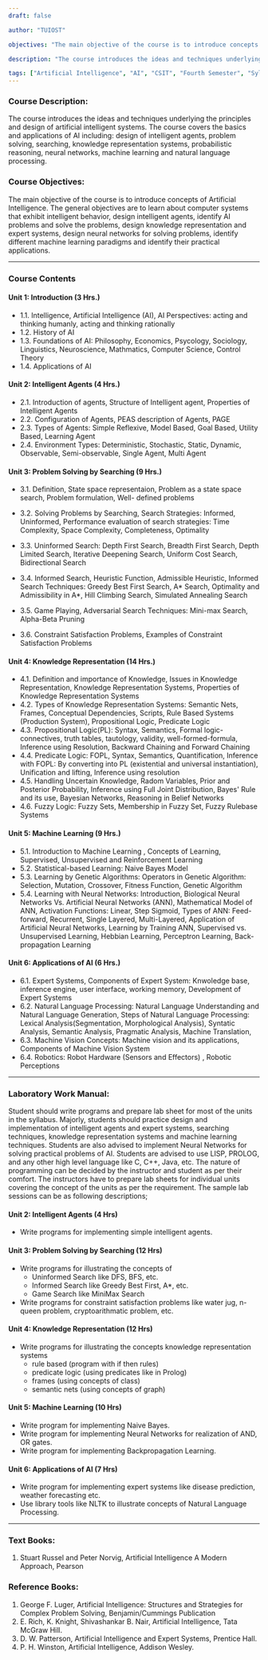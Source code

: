 ```yaml
---
draft: false

author: "TUIOST"

objectives: "The main objective of the course is to introduce concepts of Artificial Intelligence. The general objectives are to learn about computer systems that exhibit intelligent behavior, design intelligent agents, identify AI problems and solve the problems, design knowledge representation and expert systems, design neural networks for solving problems, identify different machine learning paradigms and identify their practical applications."

description: "The course introduces the ideas and techniques underlying the principles and design of artificial intelligent systems. The course covers the basics and applications of AI including: design of intelligent agents, problem solving, searching, knowledge representation systems, probabilistic reasoning, neural networks, machine learning and natural language processing."

tags: ["Artificial Intelligence", "AI", "CSIT", "Fourth Semester", "Syllabus", "TU"]
---
```


### Course Description:

The course introduces the ideas and techniques underlying the principles and design of artificial intelligent systems. The course covers the basics and applications of AI including: design of intelligent agents, problem solving, searching, knowledge representation systems, probabilistic reasoning, neural networks, machine learning and natural language processing.

### Course Objectives:

The main objective of the course is to introduce concepts of Artificial Intelligence. The general objectives are to learn about computer systems that exhibit intelligent behavior, design intelligent agents, identify AI problems and solve the problems, design knowledge representation and expert systems, design neural networks for solving problems, identify different machine learning paradigms and identify their practical applications.

<hr>

### Course Contents

#### Unit 1: Introduction (3 Hrs.)

- 1.1. Intelligence, Artificial Intelligence (AI), AI Perspectives: acting and thinking humanly, acting and thinking rationally
- 1.2. History of AI
- 1.3. Foundations of AI: Philosophy, Economics, Psycology, Sociology, Linguistics, Neuroscience, Mathmatics, Computer Science, Control Theory
- 1.4. Applications of AI

#### Unit 2: Intelligent Agents (4 Hrs.)

- 2.1. Introduction of agents, Structure of Intelligent agent, Properties of Intelligent Agents
- 2.2. Configuration of Agents, PEAS description of Agents, PAGE
- 2.3. Types of Agents: Simple Reflexive, Model Based, Goal Based, Utility Based, Learning Agent
- 2.4. Environment Types: Deterministic, Stochastic, Static, Dynamic, Observable, Semi-observable, Single Agent, Multi Agent

#### Unit 3: Problem Solving by Searching (9 Hrs.)

- 3.1. Definition, State space representaion, Problem as a state space search, Problem formulation, Well- defined problems

- 3.2. Solving Problems by Searching, Search Strategies: Informed, Uninformed, Performance evaluation of search strategies: Time Complexity, Space Complexity, Completeness, Optimality
- 3.3. Uninformed Search: Depth First Search, Breadth First Search, Depth Limited Search, Iterative Deepening Search, Uniform Cost Search, Bidirectional Search
- 3.4. Informed Search, Heuristic Function, Admissible Heuristic, Informed Search Techniques: Greedy Best First Search, A* Search, Optimality and Admissibility in A*, Hill Climbing Search, Simulated Annealing Search
- 3.5. Game Playing, Adversarial Search Techniques: Mini-max Search, Alpha-Beta Pruning
- 3.6. Constraint Satisfaction Problems, Examples of Constraint Satisfaction Problems

#### Unit 4: Knowledge Representation (14 Hrs.)

- 4.1. Definition and importance of Knowledge, Issues in Knowledge Representation, Knowledge Representation Systems, Properties of Knowledge Representation Systems
- 4.2. Types of Knowledge Representation Systems: Semantic Nets, Frames, Conceptual Dependencies, Scripts, Rule Based Systems (Production System), Propositional Logic, Predicate Logic
- 4.3. Propositional Logic(PL): Syntax, Semantics, Formal logic-connectives, truth tables, tautology, validity, well-formed-formula, Inference using Resolution, Backward Chaining and Forward Chaining
- 4.4. Predicate Logic: FOPL, Syntax, Semantics, Quantification, Inference with FOPL: By converting into PL (existential and universal instantiation), Unification and lifting, Inference using resolution
- 4.5. Handling Uncertain Knowledge, Radom Variables, Prior and Posterior Probability, Inference using Full Joint Distribution, Bayes' Rule and its use, Bayesian Networks, Reasoning in Belief Networks
- 4.6. Fuzzy Logic: Fuzzy Sets, Membership in Fuzzy Set, Fuzzy Rulebase Systems

#### Unit 5: Machine Learning (9 Hrs.)

- 5.1. Introduction to Machine Learning , Concepts of Learning, Supervised, Unsupervised and Reinforcement Learning
- 5.2. Statistical-based Learning: Naive Bayes Model
- 5.3. Learning by Genetic Algorithms: Operators in Genetic Algorithm: Selection, Mutation, Crossover, Fitness Function, Genetic Algorithm
- 5.4. Learning with Neural Networks: Introduction, Biological Neural Networks Vs. Artificial Neural Networks (ANN), Mathematical Model of ANN, Activation Functions: Linear, Step Sigmoid, Types of ANN: Feed-forward, Recurrent, Single Layered, Multi-Layered, Application of Artificial Neural Networks, Learning by Training ANN, Supervised vs. Unsupervised Learning, Hebbian Learning, Perceptron Learning, Back-propagation Learning

#### Unit 6: Applications of AI (6 Hrs.)

- 6.1. Expert Systems, Components of Expert System: Knwoledge base, inference engine, user interface, working memory, Development of Expert Systems
- 6.2. Natural Language Processing: Natural Language Understanding and Natural Language Generation, Steps of Natural Language Processing: Lexical Analysis(Segmentation, Morphological Analysis), Syntatic Analysis, Semantic Analysis, Pragmatic Analysis, Machine Translation,
- 6.3. Machine Vision Concepts: Machine vision and its applications, Components of Machine Vision System
- 6.4. Robotics: Robot Hardware (Sensors and Effectors) , Robotic Perceptions

<hr>

### Laboratory Work Manual:

Student should write programs and prepare lab sheet for most of the units in the syllabus. Majorly,
students should practice design and implementation of intelligent agents and expert systems,
searching techniques, knowledge representation systems and machine learning techniques. Students
are also advised to implement Neural Networks for solving practical problems of AI. Students are
advised to use LISP, PROLOG, and any other high level language like C, C++, Java, etc. The
nature of programming can be decided by the instructor and student as per their comfort. The
instructors have to prepare lab sheets for individual units covering the concept of the units as per the
requirement. The sample lab sessions can be as following descriptions;

#### Unit 2: Intelligent Agents (4 Hrs)

- Write programs for implementing simple intelligent agents.

#### Unit 3: Problem Solving by Searching (12 Hrs)

- Write programs for illustrating the concepts of
  - Uninformed Search like DFS, BFS, etc.
  - Informed Search like Greedy Best First, A\*, etc.
  - Game Search like MiniMax Search
- Write programs for constraint satisfaction problems like water jug, n-queen problem, cryptoarithmatic problem, etc.

#### Unit 4: Knowledge Representation (12 Hrs)

- Write programs for illustrating the concepts knowledge representation systems
  - rule based (program with if then rules)
  - predicate logic (using predicates like in Prolog)
  - frames (using concepts of class)
  - semantic nets (using concepts of graph)

#### Unit 5: Machine Learning (10 Hrs)

- Write program for implementing Naive Bayes.
- Write program for implementing Neural Networks for realization of AND, OR gates.
- Write program for implementing Backpropagation Learning.

#### Unit 6: Applications of AI (7 Hrs)

- Write program for implementing expert systems like disease prediction, weather forecasting etc.
- Use library tools like NLTK to illustrate concepts of Natural Language Processing.

<hr>

### Text Books:

1. Stuart Russel and Peter Norvig, Artificial Intelligence A Modern Approach, Pearson

### Reference Books:

1. George F. Luger, Artificial Intelligence: Structures and Strategies for Complex Problem Solving, Benjamin/Cummings Publication
2. E. Rich, K. Knight, Shivashankar B. Nair, Artificial Intelligence, Tata McGraw Hill.
3. D. W. Patterson, Artificial Intelligence and Expert Systems, Prentice Hall.
4. P. H. Winston, Artificial Intelligence, Addison Wesley.
